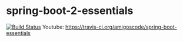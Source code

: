 # spring-boot-2-essentials

[![Build Status](https://travis-ci.org/amigoscode/spring-boot-essentials.svg?branch=master)](https://travis-ci.org/amigoscode/spring-boot-essentials)
Youtube: https://travis-ci.org/amigoscode/spring-boot-essentials

